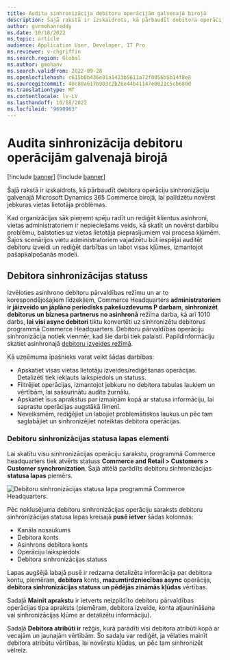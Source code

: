 ```yaml
---
title: Audita sinhronizācija debitoru operācijām galvenajā birojā
description: Šajā rakstā ir izskaidrots, kā pārbaudīt debitora operāciju sinhronizāciju galvenajā Microsoft Dynamics 365 Commerce birojā, lai palīdzētu novērst jebkuras vietas lietotāja problēmas.
author: gvrmohanreddy
ms.date: 10/18/2022
ms.topic: article
audience: Application User, Developer, IT Pro
ms.reviewer: v-chgriffin
ms.search.region: Global
ms.author: gmohanv
ms.search.validFrom: 2022-09-28
ms.openlocfilehash: c615b0b436e01a1423b5611a72f0056b5b14f8e8
ms.sourcegitcommit: 40c80a617b903c2b26e44b41147e0021c5cb680d
ms.translationtype: MT
ms.contentlocale: lv-LV
ms.lasthandoff: 10/18/2022
ms.locfileid: "9690963"
---
```

# <a name="audit-synchronization-of-customer-operations-in-headquarters"></a>Audita sinhronizācija debitoru operācijām galvenajā birojā

[!include [banner](includes/banner.md)]
[!include [banner](includes/preview-banner.md)]

Šajā rakstā ir izskaidrots, kā pārbaudīt debitora operāciju sinhronizāciju galvenajā Microsoft Dynamics 365 Commerce birojā, lai palīdzētu novērst jebkuras vietas lietotāja problēmas.

Kad organizācijas sāk pieņemt spēju radīt un rediģēt klientus asinhroni, vietas administratoriem ir nepieciešams veids, kā skatīt un novērst darbību problēmu, balstoties uz vietas lietotāja pieprasījumiem vai procesa kļūmēm. Šajos scenārijos vietu administratoriem vajadzētu būt iespējai auditēt debitoru izveidi un rediģēt darbības un labot visas kļūmes, izmantojot pašapkalpošanās modeli.

## <a name="customer-synchronization-status"></a>Debitora sinhronizācijas statuss

Izvēloties asinhrono debitoru pārvaldības režīmu un ar to korespondējošajiem līdzekļiem, Commerce Headquarters **administratoriem ir jāizveido un jāplāno periodisks pakešuzdevums P darbam**, **sinhronizēt debitorus un biznesa partnerus no asinhronā** režīma darba, kā arī 1010 darbs, **lai visi async debitori** tiktu konvertēti uz sinhronizētu debitorus programmā Commerce Headquarters. Debitoru pārvaldības operāciju sinhronizācija notiek vienmēr, kad šie darbi tiek palaisti. Papildinformāciju skatiet asinhronajā [debitoru izveides režīmā](async-customer-mode.md).

Kā uzņēmuma īpašnieks varat veikt šādas darbības:

- Apskatiet visas vietas lietotāju izveides/rediģēšanas operācijas. Detalizēti tiek iekļauts laikspiedols un statuss.
- Filtrējiet operācijas, izmantojot jebkuru no debitora tabulas laukiem un vērtībām, lai sašaurinātu audita žurnālu.
- Apskatiet īsus aprakstus par izmaiņām kopā ar statusa informāciju, lai saprastu operācijas augstākā līmenī.
- Neveiksmēm, rediģējiet un labojiet problemātiskos laukus un pēc tam saglabājiet un sinhronizējiet noteiktas debitora operācijas.

### <a name="elements-on-the-customer-synchronization-status-page"></a>Debitoru sinhronizācijas statusa lapas elementi

Lai skatītu visu sinhronizācijas operāciju sarakstu, programmā Commerce headquarters tiek atvērts statuss **Commerce and Retail \> Customers \> Customer synchronization**. Šajā attēlā parādīts debitoru sinhronizācijas **statusa lapas** piemērs.

![Debitoru sinhronizācijas statusa lapa programmā Commerce Headquarters.](media/D365-Commerce-Customer-Mgmt-Audi-Async-Operations.png)

Pēc noklusējuma debitoru sinhronizācijas operāciju saraksts debitoru sinhronizācijas statusa lapas kreisajā **pusē ietver** šādas kolonnas:

- Kanāla nosaukums
- Debitora konts
- Asinhrons debitora konts
- Operāciju laikspiedols
- Debitora sinhronizācijas statuss

Lapas augšējā labajā pusē ir redzama detalizēta informācija par debitora kontu, piemēram, **debitora** konts, **mazumtirdzniecības async** operācija, **debitora sinhronizācijas statuss** **un pēdējās zināmās kļūdas** vērtības.

Sadaļā **Mainīt aprakstu** ir ietverts neizpildīto debitoru pārvaldības operācijas tipa apraksts (piemēram, debitora izveide, konta atjaunināšana vai sinhronizācijas kļūme ar detalizētu informāciju).

Sadaļā **Debitora atribūti ir** režģis, kurā parādīti visi debitora atribūti kopā ar vecajām un jaunajām vērtībām. Šo sadaļu var rediģēt, ja vēlaties mainīt debitora atribūtu vērtības, lai novērstu kļūdas, un pēc tam sinhronizēt vēlreiz.
